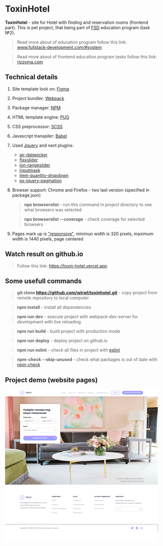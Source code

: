 # ToxinHotel
**ToxinHotel** - site for Hotel with finding and reservation rooms (frontend part). This is pet project, that being part of [FSD](https://www.fullstack-development.com) education program (task №2). 

> Read more about of education program follow this link: www.fullstack-development.com/#system

> Read more about  of frontend education program tasks follow this link: [rizzoma.com](https://rizzoma.com/topic/d5c429337bcaa70548fb5aeedee6d92b)

## Technical details
 1. Site template look on: [Figma](https://www.figma.com/file/MumYcKVk9RkKZEG6dR5E3A/FSD-education-program.-The-2nd-task)
 2. Project bundler: [Webpack](https://webpack.js.org)
 3. Package manager: [NPM](https://npmjs.com)
 4. HTML template engine: [PUG](https://pugjs.org)
 5. CSS preprocessor: [SCSS](https://sass-lang.com)
 6. Javascript transpiler: [Babel](https://babeljs.io)
 7. Used [Jquery](https://www.npmjs.com/package/jquery) and next plugins:
    + [air-datepicker](https://www.npmjs.com/package/air-datepicker)
    + [flexslider](https://www.npmjs.com/package/flexslider)
    + [ion-rangeslider](https://www.npmjs.com/package/ion-rangeslider)        
    + [inputmask](https://www.npmjs.com/package/inputmask)
    + [item-quantity-dropdown](https://www.npmjs.com/package/item-quantity-dropdown)    
    + [px-jquery-pagination](https://www.npmjs.com/package/px-jquery-pagination)
 8. Browser support: Chrome and Firefox - two last version (specified in package.json)
    > **npx browserslist** - run this command  in project directory to see what browsers was selected

    > **npx browserslist --coverage** - check coverage for selected browsers
 9. Pages mark up is ["responsive"](http://www.liquidapsive.com), minimun width is 320 pixels, maximum width is 1440 pixels, page centered
## Watch result on github.io
   > Follow this link: https://toxin-hotel.vercel.app

## Some usefull commands
  >**git clone https://github.com/wirwl/toxinhotel.git** - copy project from remote repository to local computer

  >**npm install** - install all dependencies

  >**npm run dev** - execute project with webpack-dev-server for development with live reloading

  >**npm run build** - build project with production mode

  >**npm run deploy** - deploy project on github.io

  >**npm run eslint** - check all files in project with [eslint](https://github.com/eslint/eslint)

  >**npm-check --skip-unused** - check what packages is out of date with [npm-check](https://www.npmjs.com/package/npm-check)

## Project demo (website pages)
![demo.gif](demo.gif)